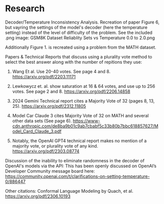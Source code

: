 # Research
Decoder/Temperature Inconsistency Analysis. Recreation of paper Figure 6, but vayring the settings of the model's decoder (here the temperature setting) instead of the level of difficulty of the problem. See the included .png image: GSM8K Dataset Reliablity Sets vs Temperature 0.0 to 2.0.png

Additionally Figure 1. is recreated using a problem from the MATH dataset.

Papers & Technical Reports that discuss using a plurality vote method to select the best answer along with the number of repitions they use:

1. Wang Et al. Use 20-40 votes. See page 4 and 8. https://arxiv.org/pdf/2203.11171

2. Lewkowycz et. al. show saturation at 16 & 64 votes, and use up to 256 votes. See page 2 and 8. https://arxiv.org/pdf/2206.14858

3. 2024 Gemini Technical report cites a Majority Vote of 32 (pages 8, 13, 25). https://arxiv.org/pdf/2312.11805

4. Model Car Claude 3 cites Majority Vote of 32 on MATH and several other data sets (See page 6). https://www-cdn.anthropic.com/de8ba9b01c9ab7cbabf5c33b80b7bbc618857627/Model_Card_Claude_3.pdf

5. Notably, the OpenAI GPT4 technical report makes no mention of a majority vote, or plurality vote of any kind. https://arxiv.org/pdf/2303.08774

Discussion of the inability to eliminate randomness in the decoder of OpenAI's models via the API:
This has been openly discussed on OpenAI’s Developer Community message board here: https://community.openai.com/t/clarifications-on-setting-temperature-0/886447 

Other citations:
Conformal Language Modeling by Quach, et al. https://arxiv.org/pdf/2306.10193
